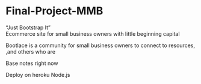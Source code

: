 # Final-Project-MMB

“Just Bootstrap It”  
Ecommerce site for small business owners with little beginning capital 

Bootlace is a community for small business owners to connect to resources,  ,and others who are 


Base notes right now

Deploy on heroku
Node.js